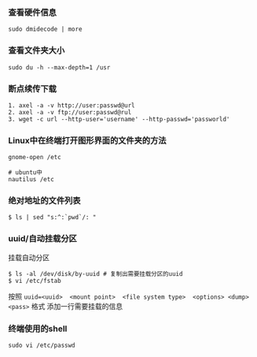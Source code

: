 
### 查看硬件信息 

```
sudo dmidecode | more 
```

### 查看文件夹大小 

```
sudo du -h --max-depth=1 /usr 
```

### 断点续传下载

```
1. axel -a -v http://user:passwd@url
2. axel -a -v ftp://user:passwd@rul
3. wget -c url --http-user='username' --http-passwd='passworld'
```

### Linux中在终端打开图形界面的文件夹的方法

```
gnome-open /etc

# ubuntu中
nautilus /etc
```
### 绝对地址的文件列表

```
$ ls | sed "s:^:`pwd`/: "
```

### uuid/自动挂载分区
挂载自动分区

```
$ ls -al /dev/disk/by-uuid # 复制出需要挂载分区的uuid
$ vi /etc/fstab
```
按照 `uuid=<uuid>  <mount point>  <file system type>  <options> <dump> <pass>` 格式 添加一行需要挂载的信息

### 终端使用的shell

```
sudo vi /etc/passwd
```
